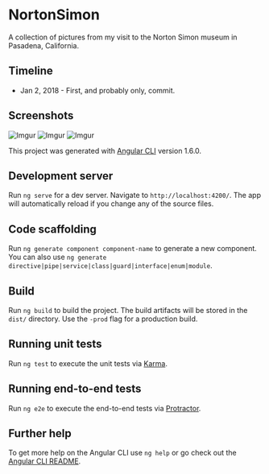 # NortonSimon

A collection of pictures from my visit to the Norton Simon museum in Pasadena, California.

## Timeline

+ Jan 2, 2018 - First, and probably only, commit. 

## Screenshots

![Imgur](https://i.imgur.com/SJy1HaR.jpg)
![Imgur](https://i.imgur.com/yxV5T7X.jpg)
![Imgur](https://i.imgur.com/Qlf5PcE.jpg)


This project was generated with [Angular CLI](https://github.com/angular/angular-cli) version 1.6.0.

## Development server

Run `ng serve` for a dev server. Navigate to `http://localhost:4200/`. The app will automatically reload if you change any of the source files.

## Code scaffolding

Run `ng generate component component-name` to generate a new component. You can also use `ng generate directive|pipe|service|class|guard|interface|enum|module`.

## Build

Run `ng build` to build the project. The build artifacts will be stored in the `dist/` directory. Use the `-prod` flag for a production build.

## Running unit tests

Run `ng test` to execute the unit tests via [Karma](https://karma-runner.github.io).

## Running end-to-end tests

Run `ng e2e` to execute the end-to-end tests via [Protractor](http://www.protractortest.org/).

## Further help

To get more help on the Angular CLI use `ng help` or go check out the [Angular CLI README](https://github.com/angular/angular-cli/blob/master/README.md).
